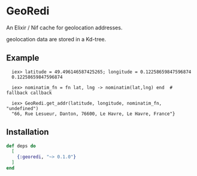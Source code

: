 # GeoRedi


An Elixir / Nif cache for geolocation addresses.

geolocation data are stored in a Kd-tree.

## Example      
      iex> latitude = 49.496146587425265; longitude = 0.12258659847596874
      0.12258659847596874
      
      iex> nominatim_fn = fn lat, lng -> nominatim(lat,lng) end  # fallback callback
      
      iex> GeoRedi.get_addr(latitude, longitude, nominatim_fn, "undefined")
      "66, Rue Lesueur, Danton, 76600, Le Havre, Le Havre, France"}


## Installation

```elixir
def deps do
  [
    {:georedi, "~> 0.1.0"}
  ]
end
```

